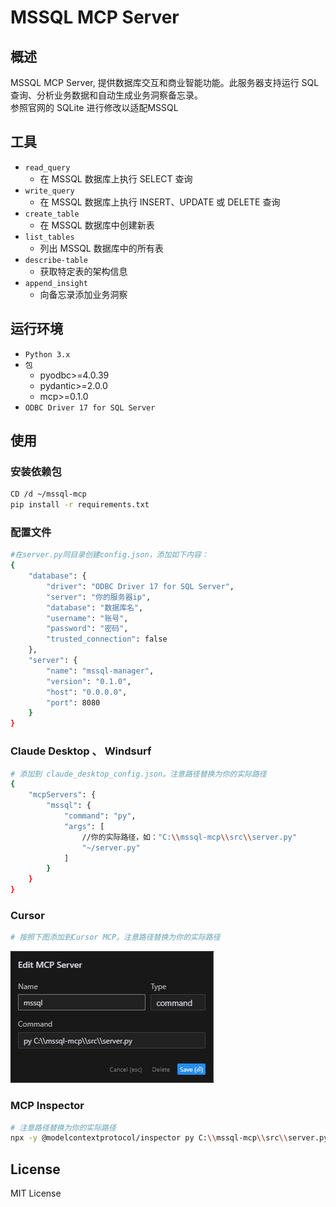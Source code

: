 # MSSQL MCP Server

## 概述

MSSQL MCP Server, 提供数据库交互和商业智能功能。此服务器支持运行 SQL 查询、分析业务数据和自动生成业务洞察备忘录。  
参照官网的 SQLite 进行修改以适配MSSQL

## 工具

- `read_query`
   - 在 MSSQL 数据库上执行 SELECT 查询
- `write_query`
   - 在 MSSQL 数据库上执行 INSERT、UPDATE 或 DELETE 查询
- `create_table`
   - 在 MSSQL 数据库中创建新表
- `list_tables`
   - 列出 MSSQL 数据库中的所有表
- `describe-table`
   - 获取特定表的架构信息
- `append_insight`
   - 向备忘录添加业务洞察

## 运行环境

- `Python 3.x`
- `包`
   - pyodbc>=4.0.39
   - pydantic>=2.0.0
   - mcp>=0.1.0 
- `ODBC Driver 17 for SQL Server`

## 使用

### 安装依赖包

```bash
CD /d ~/mssql-mcp  
pip install -r requirements.txt  
```

### 配置文件

```bash
#在server.py同目录创建config.json，添加如下内容：  
{
    "database": {
        "driver": "ODBC Driver 17 for SQL Server",
        "server": "你的服务器ip",
        "database": "数据库名",
        "username": "账号",
        "password": "密码",
        "trusted_connection": false
    },
    "server": {
        "name": "mssql-manager",
        "version": "0.1.0",
        "host": "0.0.0.0",
        "port": 8080
    }
}
```

### Claude Desktop 、 Windsurf

```bash
# 添加到 claude_desktop_config.json。注意路径替换为你的实际路径  
{
    "mcpServers": {
        "mssql": {
            "command": "py",
            "args": [
                //你的实际路径，如："C:\\mssql-mcp\\src\\server.py"
                "~/server.py"
            ]
	    }
    }
}
```

### Cursor

```bash
# 按照下图添加到Cursor MCP。注意路径替换为你的实际路径  
```
![Cursor配置](imgs/cursor_config.png)

### MCP Inspector

```bash
# 注意路径替换为你的实际路径  
npx -y @modelcontextprotocol/inspector py C:\\mssql-mcp\\src\\server.py
```

## License

MIT License
